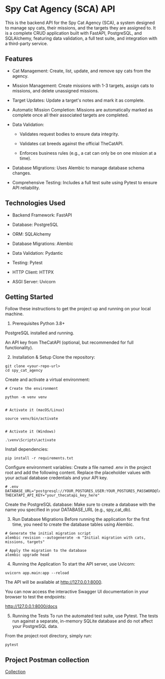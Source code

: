 # Spy Cat Agency (SCA) API
This is the backend API for the Spy Cat Agency (SCA), a system designed to manage spy cats, their missions, and the targets they are assigned to. It is a complete CRUD application built with FastAPI, PostgreSQL, and SQLAlchemy, featuring data validation, a full test suite, and integration with a third-party service.

## Features
- Cat Management: Create, list, update, and remove spy cats from the agency.

- Mission Management: Create missions with 1-3 targets, assign cats to missions, and delete unassigned missions.

- Target Updates: Update a target's notes and mark it as complete.

- Automatic Mission Completion: Missions are automatically marked as complete once all their associated targets are completed.

- Data Validation:

  - Validates request bodies to ensure data integrity.

  - Validates cat breeds against the official TheCatAPI.

  - Enforces business rules (e.g., a cat can only be on one mission at a time).

- Database Migrations: Uses Alembic to manage database schema changes.

- Comprehensive Testing: Includes a full test suite using Pytest to ensure API reliability.

## Technologies Used
- Backend Framework: FastAPI

- Database: PostgreSQL

- ORM: SQLAlchemy

- Database Migrations: Alembic

- Data Validation: Pydantic

- Testing: Pytest

- HTTP Client: HTTPX

- ASGI Server: Uvicorn

## Getting Started
Follow these instructions to get the project up and running on your local machine.

1. Prerequisites
Python 3.8+

PostgreSQL installed and running.

An API key from TheCatAPI (optional, but recommended for full functionality).

2. Installation & Setup
Clone the repository:

```
git clone <your-repo-url>
cd spy_cat_agency
```

Create and activate a virtual environment:

```
# Create the environment

python -m venv venv


# Activate it (macOS/Linux)

source venv/bin/activate


# Activate it (Windows)

.\venv\Scripts\activate

```

Install dependencies:

```
pip install -r requirements.txt
```

Configure environment variables:
Create a file named .env in the project root and add the following content. Replace the placeholder values with your actual database credentials and your API key.

```
# .env
DATABASE_URL="postgresql://YOUR_POSTGRES_USER:YOUR_POSTGRES_PASSWORD@localhost/spy_cat_db"
THECATAPI_API_KEY="your_thecatapi_key_here"
```

Create the PostgreSQL database:
Make sure to create a database with the name you specified in your DATABASE_URL (e.g., spy_cat_db).

3. Run Database Migrations
Before running the application for the first time, you need to create the database tables using Alembic.

```
# Generate the initial migration script
alembic revision --autogenerate -m "Initial migration with cats, missions, targets"

# Apply the migration to the database
alembic upgrade head
```

4. Running the Application
To start the API server, use Uvicorn:

```
uvicorn app.main:app --reload
```

The API will be available at http://127.0.0.1:8000.

You can now access the interactive Swagger UI documentation in your browser to test the endpoints:

http://127.0.0.1:8000/docs

5. Running the Tests
To run the automated test suite, use Pytest. The tests run against a separate, in-memory SQLite database and do not affect your PostgreSQL data.

From the project root directory, simply run:

```
pytest
```

## Project Postman collection

[Collection](https://www.postman.com/clipping-3740/jp-public/collection/skjgb1k/sca-api?action=share&creator=25652929)